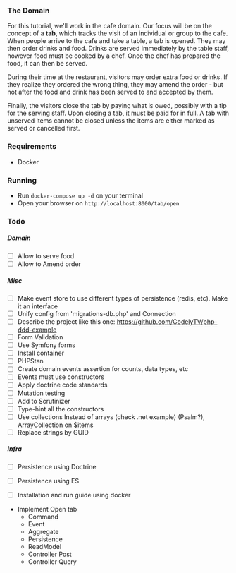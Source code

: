 ### The Domain
For this tutorial, we'll work in the cafe domain. Our focus will be on the concept of a **tab**, which tracks the visit 
of an individual or group to the cafe. When people arrive to the cafe and take a table, a tab is opened. They may then 
order drinks and food. Drinks are served immediately by the table staff, however food must be cooked by a chef. 
Once the chef has prepared the food, it can then be served.

During their time at the restaurant, visitors may order extra food or drinks. 
If they realize they ordered the wrong thing, they may amend the order - but not after the food and drink has been 
served to and accepted by them.

Finally, the visitors close the tab by paying what is owed, possibly with a tip for the serving staff. 
Upon closing a tab, it must be paid for in full. A tab with unserved items cannot be closed unless the items are either 
marked as served or cancelled first.

### Requirements
- Docker

### Running
- Run `docker-compose up -d` on your terminal
- Open your browser on `http://localhost:8000/tab/open`



### Todo
##### Domain
- [ ] Allow to serve food
- [ ] Allow to Amend order
##### Misc
- [ ] Make event store to use different types of persistence (redis, etc). Make it an interface
- [ ] Unify config from 'migrations-db.php' and Connection
- [ ] Describe the project like this one: https://github.com/CodelyTV/php-ddd-example
- [ ] Form Validation
- [ ] Use Symfony forms
- [ ] Install container
- [ ] PHPStan
- [ ] Create domain events assertion for counts, data types, etc
- [ ] Events must use constructors
- [ ] Apply doctrine code standards
- [ ] Mutation testing
- [ ] Add to Scrutinizer
- [ ] Type-hint all the constructors
- [ ] Use collections Instead of arrays (check .net example) (Psalm?), ArrayCollection on $items
- [ ] Replace strings by GUID
##### Infra
- [ ] Persistence using Doctrine
- [ ] Persistence using ES
- [ ] Installation and run guide using docker


- Implement Open tab
    - Command
    - Event
    - Aggregate
    - Persistence
    - ReadModel
    - Controller Post
    - Controller Query
